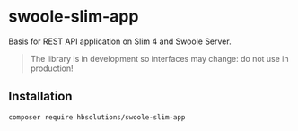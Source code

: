 # swoole-slim-app
Basis for REST API application on Slim 4 and Swoole Server.

> The library is in development so interfaces may change: do not use in production!

## Installation
`composer require hbsolutions/swoole-slim-app`
